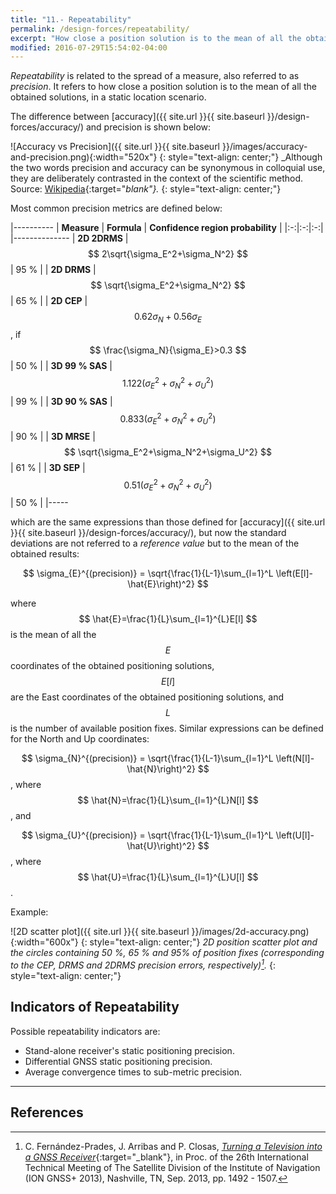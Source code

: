```yaml
---
title: "11.- Repeatability"
permalink: /design-forces/repeatability/
excerpt: "How close a position solution is to the mean of all the obtained solutions. It is related to the spread of a measure, also referred to as precision."
modified: 2016-07-29T15:54:02-04:00
---
```


_Repeatability_ is related to the spread of a measure, also referred to as _precision_. It refers to how close a position solution is to the mean of all the obtained solutions, in a static location scenario.

The difference between [accuracy]({{ site.url }}{{ site.baseurl }}/design-forces/accuracy/) and precision is shown below:

![Accuracy vs Precision]({{ site.url }}{{ site.baseurl }}/images/accuracy-and-precision.png){:width="520x"}
{: style="text-align: center;"}
_Although the two words precision and accuracy can be synonymous in colloquial use, they are deliberately contrasted in the context of the scientific method. Source: [Wikipedia](https://en.wikipedia.org/wiki/Accuracy_and_precision){:target="_blank"}._
{: style="text-align: center;"}


Most common precision metrics are defined below:

 |----------
 |  **Measure**  |  **Formula** | **Confidence region probability** |
 |:-:|:-:|:-:|    
 |--------------
 |  **2D 2DRMS** | $$ 2\sqrt{\sigma_E^2+\sigma_N^2} $$ | 95 % |
 |  **2D DRMS**  | $$ \sqrt{\sigma_E^2+\sigma_N^2} $$  | 65 % |
 |  **2D CEP**   | $$ 0.62\sigma_N+0.56\sigma_E $$, if $$ \frac{\sigma_N}{\sigma_E}>0.3 $$ | 50 % |
 |  **3D 99 % SAS** | $$ 1.122 \left(\sigma_E^2+\sigma_N^2+\sigma_U^2\right) $$ | 99 % |
 |  **3D 90 % SAS** | $$ 0.833 \left(\sigma_E^2+\sigma_N^2+\sigma_U^2\right) $$ | 90 % |
 |  **3D MRSE**  | $$ \sqrt{\sigma_E^2+\sigma_N^2+\sigma_U^2} $$ | 61 % |
 |  **3D SEP**   | $$ 0.51 \left(\sigma_E^2+\sigma_N^2+\sigma_U^2\right) $$ | 50 % |
 |-----

which are the same expressions than those defined for [accuracy]({{ site.url }}{{ site.baseurl }}/design-forces/accuracy/), but now the standard deviations are not referred to a _reference value_ but to the mean of the obtained results:

$$ \sigma_{E}^{(precision)} = \sqrt{\frac{1}{L-1}\sum_{l=1}^L \left(E[l]- \hat{E}\right)^2} $$

where $$ \hat{E}=\frac{1}{L}\sum_{l=1}^{L}E[l] $$ is the mean of all the $$ E $$ coordinates of the obtained positioning solutions, $$ E[l] $$ are the East coordinates of the obtained positioning solutions, and $$ L $$ is the number of available position fixes. Similar expressions can be defined for the North and Up coordinates:

$$ \sigma_{N}^{(precision)} = \sqrt{\frac{1}{L-1}\sum_{l=1}^L \left(N[l]- \hat{N}\right)^2} $$, where $$ \hat{N}=\frac{1}{L}\sum_{l=1}^{L}N[l] $$, and

$$ \sigma_{U}^{(precision)} = \sqrt{\frac{1}{L-1}\sum_{l=1}^L \left(U[l]- \hat{U}\right)^2} $$, where $$ \hat{U}=\frac{1}{L}\sum_{l=1}^{L}U[l] $$.

Example:

![2D scatter plot]({{ site.url }}{{ site.baseurl }}/images/2d-accuracy.png){:width="600x"}
{: style="text-align: center;"}
_2D position scatter plot and the circles containing 50 %, 65 % and 95% of position fixes (corresponding to the CEP, DRMS and 2DRMS precision errors, respectively)[^Fernandez13]._
{: style="text-align: center;"}


## Indicators of Repeatability

Possible repeatability indicators are:

* Stand-alone receiver's static positioning precision.
* Differential GNSS static positioning precision.
* Average convergence times to sub-metric precision.



----


## References

[^Fernandez13]: C. Fern&aacute;ndez-Prades, J. Arribas and P. Closas, [_Turning a Television into a GNSS Receiver_](http://www.cttc.es/wp-content/uploads/2013/09/Turning_TV_into_GNSS_Rx1.pdf){:target="_blank"}, in Proc. of the 26th International Technical Meeting of The Satellite Division of the Institute of Navigation (ION GNSS+ 2013), Nashville, TN, Sep. 2013, pp. 1492 - 1507.
